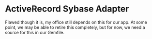 ActiveRecord Sybase Adapter
==========================

Flawed though it is, my office still depends on this for our app. At some point, we may be able to retire this completely, but for now, we need a source for this in our Gemfile.
